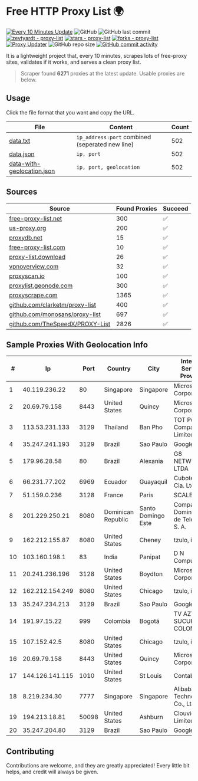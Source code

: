
# Free HTTP Proxy List 🌍

[![Every 10 Minutes Update](https://github.com/mertguvencli/http-proxy-list/actions/workflows/main.yml/badge.svg?branch=main)](https://github.com/mertguvencli/http-proxy-list/actions/workflows/main.yml)
![GitHub](https://img.shields.io/github/license/mertguvencli/http-proxy-list)
![GitHub last commit](https://img.shields.io/github/last-commit/mertguvencli/http-proxy-list)
[![zevtyardt - proxy-list](https://img.shields.io/static/v1?label=zevtyardt&message=proxy-list&color=blue&logo=github)](https://github.com/zevtyardt/proxy-list "Go to GitHub repo")
[![stars - proxy-list](https://img.shields.io/github/stars/zevtyardt/proxy-list?style=social)](https://github.com/zevtyardt/proxy-list)
[![forks - proxy-list](https://img.shields.io/github/forks/zevtyardt/proxy-list?style=social)](https://github.com/zevtyardt/proxy-list)
[![Proxy Updater](https://github.com/zevtyardt/proxy-list/workflows/Proxy%20Updater/badge.svg)](https://github.com/zevtyardt/proxy-list/actions?query=workflow:"Proxy+Updater")
![GitHub repo size](https://img.shields.io/github/repo-size/zevtyardt/proxy-list)
[![GitHub commit activity](https://img.shields.io/github/commit-activity/m/zevtyardt/proxy-list?logo=commits)](https://github.com/zevtyardt/proxy-list/commits/main)

It is a lightweight project that, every 10 minutes, scrapes lots of free-proxy sites, validates if it works, and serves a clean proxy list.

> Scraper found **6271** proxies at the latest update. Usable proxies are below.

## Usage

Click the file format that you want and copy the URL.

|File|Content|Count|
|----|-------|-----|
|[data.txt](https://raw.githubusercontent.com/mertguvencli/http-proxy-list/main/proxy-list/data.txt)|`ip_address:port` combined (seperated new line)|502|
|[data.json](https://raw.githubusercontent.com/mertguvencli/http-proxy-list/main/proxy-list/data.json)|`ip, port`|502|
|[data-with-geolocation.json](https://raw.githubusercontent.com/mertguvencli/http-proxy-list/main/proxy-list/data-with-geolocation.json)|`ip, port, geolocation`|502|

## Sources

|Source|Found Proxies|Succeed|
|------|-------------|-------|
|[free-proxy-list.net](https://free-proxy-list.net)|300|✅|
|[us-proxy.org](https://www.us-proxy.org)|200|✅|
|[proxydb.net](http://proxydb.net)|15|✅|
|[free-proxy-list.com](https://free-proxy-list.com/?page=&port=&type%5B%5D=http&type%5B%5D=https&up_time=0&search=Search)|10|✅|
|[proxy-list.download](https://www.proxy-list.download/HTTP)|26|✅|
|[vpnoverview.com](https://vpnoverview.com/privacy/anonymous-browsing/free-proxy-servers)|32|✅|
|[proxyscan.io](https://www.proxyscan.io)|100|✅|
|[proxylist.geonode.com](https://proxylist.geonode.com/api/proxy-list?limit=300&page=1&sort_by=lastChecked&sort_type=desc&protocols=http,https)|300|✅|
|[proxyscrape.com](https://api.proxyscrape.com/v2/?request=displayproxies&protocol=http&timeout=10000&country=all&ssl=all&anonymity=all)|1365|✅|
|[github.com/clarketm/proxy-list](https://raw.githubusercontent.com/clarketm/proxy-list/master/proxy-list-raw.txt)|400|✅|
|[github.com/monosans/proxy-list](https://raw.githubusercontent.com/monosans/proxy-list/main/proxies/http.txt)|697|✅|
|[github.com/TheSpeedX/PROXY-List](https://raw.githubusercontent.com/TheSpeedX/PROXY-List/master/http.txt)|2826|✅|


## Sample Proxies With Geolocation Info

|#|Ip|Port|Country|City|Internet Service Provider|
|-|--|----|-------|----|-------------------------|
|1|40.119.236.22|80|Singapore|Singapore|Microsoft Corporation|
|2|20.69.79.158|8443|United States|Quincy|Microsoft Corporation|
|3|113.53.231.133|3129|Thailand|Ban Pho|TOT Public Company Limited|
|4|35.247.241.193|3129|Brazil|Sao Paulo|Google LLC|
|5|179.96.28.58|80|Brazil|Alexania|G8 NETWORKS LTDA|
|6|66.231.77.202|6969|Ecuador|Guayaquil|Cubotelecom Cia. Ltda.|
|7|51.159.0.236|3128|France|Paris|SCALEWAY|
|8|201.229.250.21|8080|Dominican Republic|Santo Domingo Este|Compañía Dominicana de Teléfonos S. A.|
|9|162.212.155.87|8080|United States|Cheney|tzulo, inc.|
|10|103.160.198.1|83|India|Panipat|D N Computer|
|11|20.241.236.196|3128|United States|Boydton|Microsoft Corporation|
|12|162.212.154.249|8080|United States|Chicago|tzulo, inc.|
|13|35.247.234.213|3129|Brazil|Sao Paulo|Google LLC|
|14|191.97.15.22|999|Colombia|Bogotá|TV AZTECA SUCURSAL COLOMBIA|
|15|107.152.42.5|8080|United States|Chicago|tzulo, inc.|
|16|20.69.79.158|8443|United States|Quincy|Microsoft Corporation|
|17|144.126.141.115|1010|United States|St Louis|Contabo Inc.|
|18|8.219.234.30|7777|Singapore|Singapore|Alibaba (US) Technology Co., Ltd.|
|19|194.213.18.81|50098|United States|Ashburn|Clouvider Limited|
|20|35.247.204.80|3129|Brazil|Sao Paulo|Google LLC|



## Contributing

Contributions are welcome, and they are greatly appreciated! Every
little bit helps, and credit will always be given.

